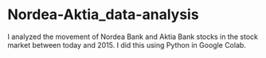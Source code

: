 # Nordea-Aktia_data-analysis
I analyzed the movement of Nordea Bank and Aktia Bank stocks in the stock market between today and 2015. I did this using Python in Google Colab.
